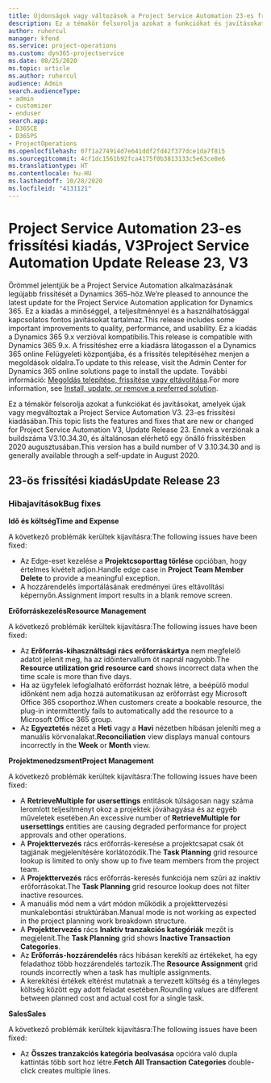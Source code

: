 ```yaml
---
title: Újdonságok vagy változások a Project Service Automation 23-es frissítési kiadásának V3 változatában
description: Ez a témakör felsorolja azokat a funkciókat és javításokat, amelyek elérhetők a Project Service Automation V3. 23-os frissítési kiadásában.
author: ruhercul
manager: kfend
ms.service: project-operations
ms.custom: dyn365-projectservice
ms.date: 08/25/2020
ms.topic: article
ms.author: ruhercul
audience: Admin
search.audienceType:
- admin
- customizer
- enduser
search.app:
- D365CE
- D365PS
- ProjectOperations
ms.openlocfilehash: 07f1a274914d7e641ddf2fd42f377dce1da7f815
ms.sourcegitcommit: 4cf1dc1561b92fca4175f0b3813133c5e63ce8e6
ms.translationtype: HT
ms.contentlocale: hu-HU
ms.lasthandoff: 10/28/2020
ms.locfileid: "4131121"
---
```

# <a name="project-service-automation-update-release-23-v3"></a><span data-ttu-id="43e95-103">Project Service Automation 23-es frissítési kiadás, V3</span><span class="sxs-lookup"><span data-stu-id="43e95-103">Project Service Automation Update Release 23, V3</span></span>

<span data-ttu-id="43e95-104">Örömmel jelentjük be a Project Service Automation alkalmazásának legújabb frissítését a Dynamics 365-höz.</span><span class="sxs-lookup"><span data-stu-id="43e95-104">We’re pleased to announce the latest update for the Project Service Automation application for Dynamics 365.</span></span> <span data-ttu-id="43e95-105">Ez a kiadás a minőséggel, a teljesítménnyel és a használhatósággal kapcsolatos fontos javításokat tartalmaz.</span><span class="sxs-lookup"><span data-stu-id="43e95-105">This release includes some important improvements to quality, performance, and usability.</span></span> <span data-ttu-id="43e95-106">Ez a kiadás a Dynamics 365 9.x verzióval kompatibilis.</span><span class="sxs-lookup"><span data-stu-id="43e95-106">This release is compatible with Dynamics 365 9.x.</span></span> <span data-ttu-id="43e95-107">A frissítéshez erre a kiadásra látogasson el a Dynamics 365 online Felügyeleti központjába, és a frissítés telepítéséhez menjen a megoldások oldalra.</span><span class="sxs-lookup"><span data-stu-id="43e95-107">To update to this release, visit the Admin Center for Dynamics 365 online solutions page to install the update.</span></span> <span data-ttu-id="43e95-108">További információ: [Megoldás telepítése, frissítése vagy eltávolítása](https://docs.microsoft.com/power-platform/admin/install-remove-preferred-solution).</span><span class="sxs-lookup"><span data-stu-id="43e95-108">For more information, see [Install, update, or remove a preferred solution](https://docs.microsoft.com/power-platform/admin/install-remove-preferred-solution).</span></span>

<span data-ttu-id="43e95-109">Ez a témakör felsorolja azokat a funkciókat és javításokat, amelyek újak vagy megváltoztak a Project Service Automation V3. 23-es frissítési kiadásában.</span><span class="sxs-lookup"><span data-stu-id="43e95-109">This topic lists the features and fixes that are new or changed for Project Service Automation V3, Update Release 23.</span></span> <span data-ttu-id="43e95-110">Ennek a verziónak a buildszáma V3.10.34.30, és általánosan elérhető egy önálló frissítésben 2020 augusztusában.</span><span class="sxs-lookup"><span data-stu-id="43e95-110">This version has a build number of V 3.10.34.30 and is generally available through a self-update in August 2020.</span></span>

## <a name="update-release-23"></a><span data-ttu-id="43e95-111">23-ös frissítési kiadás</span><span class="sxs-lookup"><span data-stu-id="43e95-111">Update Release 23</span></span>

### <a name="bug-fixes"></a><span data-ttu-id="43e95-112">Hibajavítások</span><span class="sxs-lookup"><span data-stu-id="43e95-112">Bug fixes</span></span>

<span data-ttu-id="43e95-113">**Idő és költség**</span><span class="sxs-lookup"><span data-stu-id="43e95-113">**Time and Expense**</span></span>

<span data-ttu-id="43e95-114">A következő problémák kerültek kijavításra:</span><span class="sxs-lookup"><span data-stu-id="43e95-114">The following issues have been fixed:</span></span>
- <span data-ttu-id="43e95-115">Az Edge-eset kezelése a **Projektcsoporttag törlése** opcióban, hogy értelmes kivételt adjon.</span><span class="sxs-lookup"><span data-stu-id="43e95-115">Handle edge case in **Project Team Member Delete** to provide a meaningful exception.</span></span>
- <span data-ttu-id="43e95-116">A hozzárendelés importálásának eredményei üres eltávolítási képernyőn.</span><span class="sxs-lookup"><span data-stu-id="43e95-116">Assignment import results in a blank remove screen.</span></span>

<span data-ttu-id="43e95-117">**Erőforráskezelés**</span><span class="sxs-lookup"><span data-stu-id="43e95-117">**Resource Management**</span></span>

<span data-ttu-id="43e95-118">A következő problémák kerültek kijavításra:</span><span class="sxs-lookup"><span data-stu-id="43e95-118">The following issues have been fixed:</span></span>

- <span data-ttu-id="43e95-119">Az **Erőforrás-kihasználtsági rács erőforráskártya** nem megfelelő adatot jelenít meg, ha az időintervallum öt napnál nagyobb.</span><span class="sxs-lookup"><span data-stu-id="43e95-119">The **Resource utilization grid resource card** shows incorrect data when the time scale is more than five days.</span></span>
- <span data-ttu-id="43e95-120">Ha az ügyfelek lefoglalható erőforrást hoznak létre, a beépülő modul időnként nem adja hozzá automatikusan az erőforrást egy Microsoft Office 365 csoporthoz.</span><span class="sxs-lookup"><span data-stu-id="43e95-120">When customers create a bookable resource, the plug-in intermittently fails to automatically add the resource to a Microsoft Office 365 group.</span></span>
- <span data-ttu-id="43e95-121">Az **Egyeztetés** nézet a **Heti** vagy a **Havi** nézetben hibásan jeleníti meg a manuális körvonalakat.</span><span class="sxs-lookup"><span data-stu-id="43e95-121">**Reconciliation** view displays manual contours incorrectly in the **Week** or **Month** view.</span></span>

<span data-ttu-id="43e95-122">**Projektmenedzsment**</span><span class="sxs-lookup"><span data-stu-id="43e95-122">**Project Management**</span></span>

<span data-ttu-id="43e95-123">A következő problémák kerültek kijavításra:</span><span class="sxs-lookup"><span data-stu-id="43e95-123">The following issues have been fixed:</span></span>

- <span data-ttu-id="43e95-124">A **RetrieveMultiple for usersettings** entitások túlságosan nagy száma leromlott teljesítményt okoz a projektek jóváhagyása és az egyéb műveletek esetében.</span><span class="sxs-lookup"><span data-stu-id="43e95-124">An excessive number of **RetrieveMultiple for usersettings** entities are causing degraded performance for project approvals and other operations.</span></span>
- <span data-ttu-id="43e95-125">A **Projekttervezés** rács erőforrás-keresése a projektcsapat csak öt tagjának megjelenítésére korlátozódik.</span><span class="sxs-lookup"><span data-stu-id="43e95-125">The **Task Planning** grid resource lookup is limited to only show up to five team members from the project team.</span></span> 
- <span data-ttu-id="43e95-126">A **Projekttervezés** rács erőforrás-keresés funkciója nem szűri az inaktív erőforrásokat.</span><span class="sxs-lookup"><span data-stu-id="43e95-126">The **Task Planning** grid resource lookup does not filter inactive resources.</span></span>
- <span data-ttu-id="43e95-127">A manuális mód nem a várt módon működik a projekttervezési munkalebontási struktúrában.</span><span class="sxs-lookup"><span data-stu-id="43e95-127">Manual mode is not working as expected in the project planning work breakdown structure.</span></span>
- <span data-ttu-id="43e95-128">A **Projekttervezés** rács **Inaktív tranzakciós kategóriák** mezőt is megjelenít.</span><span class="sxs-lookup"><span data-stu-id="43e95-128">The **Task Planning** grid shows **Inactive Transaction Categories**.</span></span>
- <span data-ttu-id="43e95-129">Az **Erőforrás-hozzárendelés** rács hibásan kerekíti az értékeket, ha egy feladathoz több hozzárendelés tartozik.</span><span class="sxs-lookup"><span data-stu-id="43e95-129">The **Resource Assignment** grid rounds incorrectly when a task has multiple assignments.</span></span>
- <span data-ttu-id="43e95-130">A kerekítési értékek eltérést mutatnak a tervezett költség és a tényleges költség között egy adott feladat esetében.</span><span class="sxs-lookup"><span data-stu-id="43e95-130">Rounding values are different between planned cost and actual cost for a single task.</span></span>

<span data-ttu-id="43e95-131">**Sales**</span><span class="sxs-lookup"><span data-stu-id="43e95-131">**Sales**</span></span>

<span data-ttu-id="43e95-132">A következő problémák kerültek kijavításra:</span><span class="sxs-lookup"><span data-stu-id="43e95-132">The following issues have been fixed:</span></span>

- <span data-ttu-id="43e95-133">Az **Összes tranzakciós kategória beolvasása** opcióra való dupla kattintás több sort hoz létre.</span><span class="sxs-lookup"><span data-stu-id="43e95-133">**Fetch All Transaction Categories** double-click creates multiple lines.</span></span>
